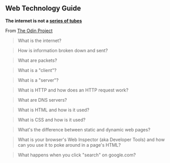 ## Web Technology Guide

**The internet is not a [series of tubes](https://www.youtube.com/watch?v=f99PcP0aFNE)**

From [The Odin Project](http://theodinproject.com)

> What is the internet?

> How is information broken down and sent?

> What are packets?

> What is a "client"?

> What is a "server"?

> What is HTTP and how does an HTTP request work?

> What are DNS servers?

> What is HTML and how is it used?

> What is CSS and how is it used?

> What's the difference between static and dynamic web pages?

> What is your browser's Web Inspector (aka Developer Tools) and how can you use it to poke around in a page's HTML?

> What happens when you click "search" on google.com?

